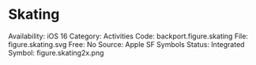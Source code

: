 # Skating

Availability: iOS 16
Category: Activities
Code: backport.figure.skating
File: figure.skating.svg
Free: No
Source: Apple SF Symbols
Status: Integrated
Symbol: figure.skating2x.png